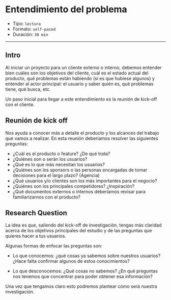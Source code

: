 # Entendimiento del problema

- Tipo: `lectura`
- Formato: `self-paced`
- Duración: `30 min`

***

## Intro

Al iniciar un proyecto para un cliente externo o interno, debemos entender bien
cuáles son los objetivos del cliente, cuál es el estado actual del producto,
qué problemas están habiendo (si es que hubiese algunos) y entender al actor
principal: el usuario y saber quién es, qué problemas tiene, qué busca, etc.

Un paso inicial para llegar a este entendimiento es la reunión de kick-off con
el cliente.

## Reunión de kick off

Nos ayuda a conocer más a detalle el producto y los alcances del trabajo que
vamos a realizar. En esta reunión deberíamos resolver las siguientes preguntas:

- ¿Cuál es el producto o feature? ¿De qué trata?
- ¿Quiénes son o serán los usuarios?
- ¿Qué es lo que más necesitan los usuarios?
- ¿Quiénes son los sponsors o las personas encargadas de tomar decisiones para
  el largo plazo? (Agencia)
- ¿Qué usuarios y/o clientes son los más importantes para el negocio?
- ¿Quiénes son los principales competidores? ¿Inspiración?
- ¿Qué documentos externos o internos deberíamos revisar para familiarizarnos
  con el producto?


## Research Question

La idea es que, saliendo del kick-off de investigación, tengas más claridad
acerca de los objetivos principales del estudio y de las preguntas que quieres
hacer a tus usuarios.

Algunas formas de enfocar las preguntas son:

- Lo que conocemos: ¿qué cosas ya sabemos sobre nuestros usuarios? ¿Hace falta
  confirmar algunos de estos conocimientos?

- Lo que desconocemos: ¿Qué cosas no sabemos? ¿En qué preguntas nos tenemos que
  concentrar para poder obtener esa información?

Una vez que tengamos claro esto podremos plantear cómo será nuestra
investigación.